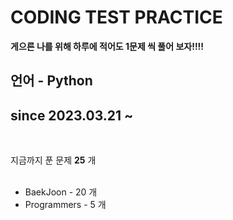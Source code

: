 # CODING TEST PRACTICE

**게으른 나를 위해 하루에 적어도 1문제 씩 풀어 보자!!!!** <br>

언어 - **Python**
----------------------------------
## since 2023.03.21 ~ <br>
<br>

지금까지 푼 문제 **25** 개 <br> 
<br>
* BaekJoon - 20 개
* Programmers - 5 개
